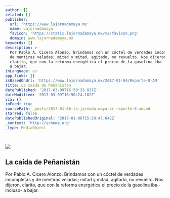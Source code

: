 ```yaml
---
author: []
related: []
publisher:
  url: 'https://www.lajornadamaya.mx'
  name: Lajornadamaya
  favicon: 'https://static.lajornadamaya.mx/v2/favicon.png'
  domain: www.lajornadamaya.mx
keywords: []
description: >-
  Por Pablo A. Cicero Alonzo. Brindamos con un cóctel de verdades incompletas y
  de mentiras veladas; mitad y mitad, agitado, no revuelto. Nos dijeron,
  clarito, que con la reforma energética el precio de la gasolina iba -incluso-
  a bajar.
inLanguage: es
app_links: []
isBasedOnUrl: 'https://www.lajornadamaya.mx/2017-01-04/Reporte-8-AM'
title: La caída de Peñanistán
datePublished: '2017-03-09T16:50:33.837Z'
dateModified: '2017-03-09T16:50:24.102Z'
via: {}
inFeed: true
sourcePath: _posts/2017-01-06-la-jornada-maya-or-reporte-8-am.md
starred: false
datePublishedOriginal: '2017-01-06T15:29:47.642Z'
_context: 'http://schema.org'
_type: MediaObject

---
```

<article style=""><img src="https://img.lajornadamaya.mx/32/hi48es6te0iv_640-414-cover" /><h1>La caída de Peñanistán</h1><p>Por Pablo A. Cicero Alonzo. Brindamos con un cóctel de verdades incompletas y de mentiras veladas; mitad y mitad, agitado, no revuelto. Nos dijeron, clarito, que con la reforma energética el precio de la gasolina iba -incluso- a bajar.</p></article>